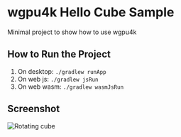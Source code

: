 # wgpu4k Hello Cube Sample

Minimal project to show how to use wgpu4k 

## How to Run the Project

1. On desktop: `./gradlew runApp`
2. On web js: `./gradlew jsRun`
2. On web wasm: `./gradlew wasmJsRun`

## Screenshot
![Rotating cube](https://github.com/wgpu4k/hello-cube/blob/main/catpure.gif?raw=true)